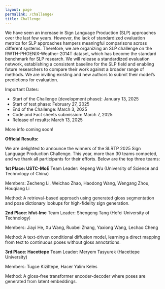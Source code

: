 ```yaml
---
layout: page
permalink: /challenge/
title: Challenge
---
```


We have seen an increase in Sign Language Production (SLP) approaches over the last few years. However, the lack of standardized evaluation metrics for SLP approaches hampers meaningful comparisons across different systems. Therefore, we are organizing an SLP challenge on the RWTH-PHOENIX-Weather-2014T dataset, which has become the standard benchmark for SLP research. We will release a standardized evaluation network, establishing a consistent baseline for the SLP field and enabling future researchers to compare their work against a broader range of methods.  We are inviting existing and new authors to submit their model’s predictions for evaluation. 

Important Dates: 
- Start of the Challenge (development phase): January 13, 2025 
- Start of test phase: February 27, 2025 
- End of the Challenge: March 3, 2025 
- Code and Fact sheets submission: March 7, 2025 
- Release of results: March 13, 2025 

More info coming soon!


**Official Results:**

We are delighted to announce the winners of the SLRTP 2025 Sign Language Production Challenge. This year, more than 30 teams competed, and we thank all participants for their efforts. Below are the top three teams:

**1st Place: USTC-MoE**
Team Leader: Kepeng Wu (University of Science and Technology of China)

Members: Zecheng Li, Weichao Zhao, Haodong Wang, Wengang Zhou, Houqiang Li

Method: A retrieval-based approach using generated gloss segmentation and pose dictionary lookups for high-fidelity sign generation.

**2nd Place: hfut-lmc**
Team Leader: Shengeng Tang (Hefei University of Technology)

Members: Jiayi He, Xu Wang, Ruobei Zhang, Yaxiong Wang, Lechao Cheng

Method: A text-driven conditional diffusion model, learning a direct mapping from text to continuous poses without gloss annotations.

**3rd Place: Hacettepe**
Team Leader: Meryem Tasyurek (Hacettepe University)

Members: Tugce Kiziltepe, Hacer Yalim Keles

Method: A gloss-free transformer encoder-decoder where poses are generated from latent embeddings.
